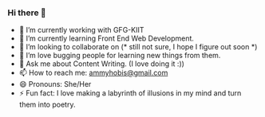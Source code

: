 ### Hi there 👋

- 🔭 I’m currently working with GFG-KIIT
- 🌱 I’m currently learning Front End Web Development.
- 👯 I’m looking to collaborate on (* still not sure, I hope I figure out soon *)
- 🤔 I’m love bugging people for learning new things from them.
- 💬 Ask me about Content Writing. (I love doing it :))
- 📫 How to reach me: ammyhobis@gmail.com
- 😄 Pronouns: She/Her
- ⚡ Fun fact: I love making a labyrinth of illusions in my mind and turn them into poetry.
